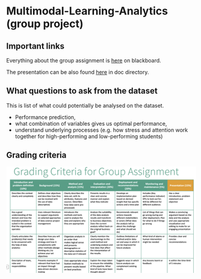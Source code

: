 # Multimodal-Learning-Analytics (group project)

## Important links

Everything about the group assignment is [here](https://ntnu.blackboard.com/webapps/blackboard/content/listContent.jsp?course_id=_44556_1&content_id=_2161774_1) on blackboard.

The presentation can be also found [here](doc/Presentation-data-TDT4259.pdf) in doc directory.

## What questions to ask from the dataset

This is list of what could potentially be analysed on the dataset.

* Performance prediction,
* what combination of variables gives us optimal performance,
* understand underlying processes (e.g. how stress and attention work together for high-performing and low-performing students)


## Grading criteria

![grading_criteria](doc/grading_criteria.png)


